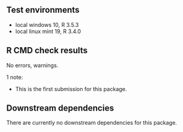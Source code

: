 ## Test environments
* local windows 10, R 3.5.3
* local linux mint 19, R 3.4.0

## R CMD check results
No errors, warnings.

1 note:

* This is the first submission for this package.

## Downstream dependencies
There are currently no downstream dependencies for this package.
